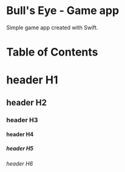 # Bull's Eye - Game app

Simple game app created with Swift.

# Table of Contents

# header H1
## header H2
### header H3
#### header H4
##### header H5
###### header H6
